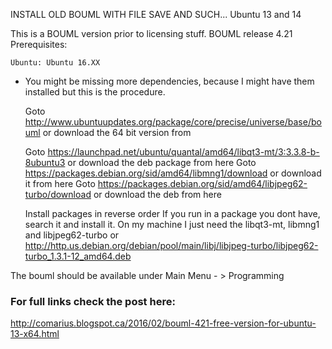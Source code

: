  INSTALL OLD BOUML WITH FILE SAVE AND SUCH...
Ubuntu 13 and 14 

This is a BOUML version prior to licensing stuff. BOUML release 4.21
Prerequisites:

    Ubuntu: Ubuntu 16.XX

 - You  might be missing more dependencies, because I might have them installed but this is the procedure.

    Goto http://www.ubuntuupdates.org/package/core/precise/universe/base/bouml or download the 64 bit version from 
    
    Goto https://launchpad.net/ubuntu/quantal/amd64/libqt3-mt/3:3.3.8-b-8ubuntu3    or download the deb package from here
    Goto https://packages.debian.org/sid/amd64/libmng1/download  or download it from here
    Goto https://packages.debian.org/sid/amd64/libjpeg62-turbo/download or download the deb from here 
     
    Install packages in reverse order
    If you run in a package you dont have, search it and install it. On my machine I just need the libqt3-mt, libmng1 and libjpeg62-turbo
    or http://http.us.debian.org/debian/pool/main/libj/libjpeg-turbo/libjpeg62-turbo_1.3.1-12_amd64.deb

The bouml should be available under Main Menu - > Programming

### For full links check the post here:

http://comarius.blogspot.ca/2016/02/bouml-421-free-version-for-ubuntu-13-x64.html
